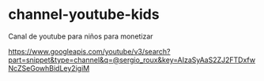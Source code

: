 # channel-youtube-kids
Canal de youtube para niños para monetizar

https://www.googleapis.com/youtube/v3/search?part=snippet&type=channel&q=@sergio_roux&key=AIzaSyAaS2ZJ2FTDxfwNcZSeGowhBidLey2igiM
